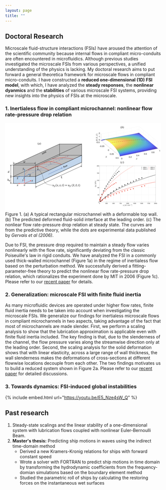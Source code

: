 ```yaml
---
layout: page
title: ""
---
```


## Doctoral Research

Microscale fluid-structure interactions (FSIs) have aroused the attention of the scientific community because internal flows in compliant micro-conduits are 
often encountered in microfluidics. Although previous studies investigated the microscale FSIs from various perspectives, a unified understanding of the physics is 
lacking. My doctoral research aims to put forward a general theoretica framework for microscale flows in compliant micro-conduits. I have constructed a 
**reduced one-dimensional (1D) FSI model**, with which, I have analyzed the **steady responses**, the **nonlinear dyanmics** and the **stabilities** of various 
microscale FSI systems, providing new insights into the physics of FSIs at the microscale.    

### 1. Inertialess flow in compliant microchannel: nonlinear flow rate-pressure drop relation

![](/assets/research-fig1.png)Figure 1. (a) A typical rectangular microchannel with a deformable top wall. (b) The predicted deformed fluid-solid interface at the leading order. (c) The nonliear flow rate-pressure drop relation at steady state. The curves are from the predictive theory, while the dots are experimental data published by *Gervais et al (2006)*.

Due to FSI, the pressure drop required to maintain a steady flow varies nonlinearly with the flow rate, significantly deviating from the classic Poiseuille's law in rigid conduits. We have analyzed the FSI in a commonly used thick-walled microchannel (Figure 1a) in the regime of inertialess flow based on the perturbation method. We successfully derived a fitting-parameter-free theory to predict the nonlinear flow rate-pressure drop relation, which rationalizes the experiment done by MIT in 2006 (Figure 1c). Please refer to our [recent paper](https://doi.org/10.1098/rspa.2019.0513) for details.

### 2. Generalization: microscale FSI with finite fluid inertia

As many microfluidic devices are operated under higher flow rates, finite fluid inertia needs to be taken into account when investigating the microscale FSIs. We generalize our findings for inertialess microscale flows in compliant microchannels in two aspects, taking advantage of the fact that most of microchannels are made slender. First, we perform a scaling analysis to show that the lubrication approximation is applicable even with finite fluid inertia included. The key finding is that, due to the slenderness of the channel, the flow pressure varies along the streamwise direction only at the leading order. Second, the scaling analysis for the solid deformation shows that with linear elasticity, across a large range of wall thickness, the wall slenderness makes the deformations of cross-sections at different flowwise locations decouple from each other. The two findings motivates us to build a reduced system shown in Figure 2a. Please refer to our [recent paper](https://aip.scitation.org/doi/10.1063/5.0062252) for detailed discussions.

### 3. Towards dynamics: FSI-induced global instabilities

{% include embed.html url="https://youtu.be/E5_Nze4sW_Q" %}

## Past research

1. Steady-state scalings and the linear stability of a one-dimensional system with lubrication flows coupled with nonlinear Euler-Bernoulli Beam.
2. **Master's thesis:** Predicting ship motions in waves using the indirect time-domain method
   - Derived a new Kramers-Kronig relations for ships with forward constant speed
   - Wrote a solver with FORTRAN to predict ship motions in time domain by transforming the hydrodynamic coefficients from the frequency-domian simulations based on the boundary element method
   - Studied the parametric roll of ships by calculating the restoring forces on the instantaneous wet surfaces
   
